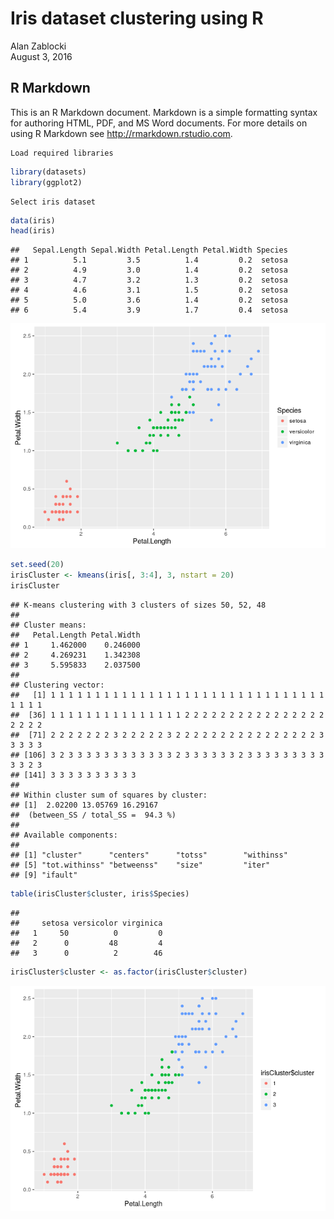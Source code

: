 # Iris dataset clustering using R
Alan Zablocki  
August 3, 2016  



## R Markdown

This is an R Markdown document. Markdown is a simple formatting syntax for authoring HTML, PDF, and MS Word documents. For more details on using R Markdown see <http://rmarkdown.rstudio.com>.

```
Load required libraries
```


```r
library(datasets)
library(ggplot2)
```

```
Select iris dataset
```

```r
data(iris)
head(iris)
```

```
##   Sepal.Length Sepal.Width Petal.Length Petal.Width Species
## 1          5.1         3.5          1.4         0.2  setosa
## 2          4.9         3.0          1.4         0.2  setosa
## 3          4.7         3.2          1.3         0.2  setosa
## 4          4.6         3.1          1.5         0.2  setosa
## 5          5.0         3.6          1.4         0.2  setosa
## 6          5.4         3.9          1.7         0.4  setosa
```

![](index_files/figure-html/plot1-1.png)<!-- -->


```r
set.seed(20)
irisCluster <- kmeans(iris[, 3:4], 3, nstart = 20)
irisCluster
```

```
## K-means clustering with 3 clusters of sizes 50, 52, 48
## 
## Cluster means:
##   Petal.Length Petal.Width
## 1     1.462000    0.246000
## 2     4.269231    1.342308
## 3     5.595833    2.037500
## 
## Clustering vector:
##   [1] 1 1 1 1 1 1 1 1 1 1 1 1 1 1 1 1 1 1 1 1 1 1 1 1 1 1 1 1 1 1 1 1 1 1 1
##  [36] 1 1 1 1 1 1 1 1 1 1 1 1 1 1 1 2 2 2 2 2 2 2 2 2 2 2 2 2 2 2 2 2 2 2 2
##  [71] 2 2 2 2 2 2 2 3 2 2 2 2 2 3 2 2 2 2 2 2 2 2 2 2 2 2 2 2 2 2 3 3 3 3 3
## [106] 3 2 3 3 3 3 3 3 3 3 3 3 3 3 2 3 3 3 3 3 3 2 3 3 3 3 3 3 3 3 3 3 3 2 3
## [141] 3 3 3 3 3 3 3 3 3 3
## 
## Within cluster sum of squares by cluster:
## [1]  2.02200 13.05769 16.29167
##  (between_SS / total_SS =  94.3 %)
## 
## Available components:
## 
## [1] "cluster"      "centers"      "totss"        "withinss"    
## [5] "tot.withinss" "betweenss"    "size"         "iter"        
## [9] "ifault"
```


```r
table(irisCluster$cluster, iris$Species)
```

```
##    
##     setosa versicolor virginica
##   1     50          0         0
##   2      0         48         4
##   3      0          2        46
```


```r
irisCluster$cluster <- as.factor(irisCluster$cluster)
```

![](index_files/figure-html/plot2-1.png)<!-- -->

